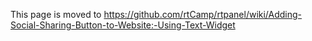 This page is moved to https://github.com/rtCamp/rtpanel/wiki/Adding-Social-Sharing-Button-to-Website:-Using-Text-Widget
